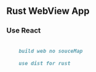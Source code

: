 ## Rust WebView App

### Use React

```md
    
    build web no souceMap
    
    use dist for rust

```

